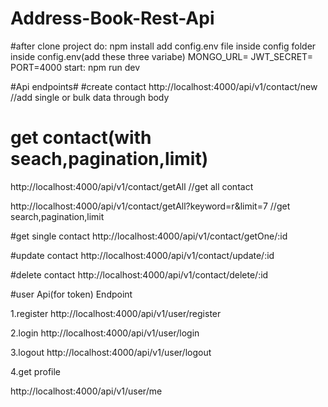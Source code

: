 # Address-Book-Rest-Api

#after clone project
 do:  npm install
      add config.env file inside config folder
      inside config.env(add these three variabe) 
      MONGO_URL=
      JWT_SECRET=
      PORT=4000
start: npm run dev


#Api endpoints#
#create contact 
http://localhost:4000/api/v1/contact/new   //add single or bulk data through body

# get contact(with seach,pagination,limit)

http://localhost:4000/api/v1/contact/getAll   //get all contact

http://localhost:4000/api/v1/contact/getAll?keyword=r&limit=7  //get search,pagination,limit

#get single contact
http://localhost:4000/api/v1/contact/getOne/:id

#update contact
http://localhost:4000/api/v1/contact/update/:id

#delete contact
http://localhost:4000/api/v1/contact/delete/:id

#user Api(for token) Endpoint

1.register
http://localhost:4000/api/v1/user/register

2.login
http://localhost:4000/api/v1/user/login

3.logout
http://localhost:4000/api/v1/user/logout

4.get profile

http://localhost:4000/api/v1/user/me


